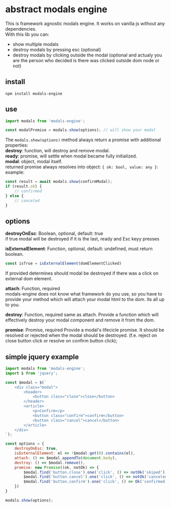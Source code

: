 # abstract modals engine

This is framework agnostic modals engine. It works on vanilla js without any dependencies.  
With this lib you can:
- show multiple modals
- destroy modals by pressing esc (optional)
- destroy modals by clicking outside the modal (optional and actualy you are the person who decided is there was clicked outside dom node or not)



## install
```
npm install modals-engine
```
## use
```js
import modals from 'modals-engine';

const modalPromise = modals.show(options); // will show your modal

```

The `modals.show(options)` method always return a promise with additional properties:  
**destroy**: function, will destroy and remove modal.  
**ready**: promise, will settle when modal became fully initialized.  
**modal**: object, modal itself.  
returned promise always resolves into object: ``` { ok: bool, value: any } ```:
example:
```js
const result = await modals.show(confirmModal);
if (result.ok) {
	// confirmed
} else {
	// canceled
}
```



## options
**destroyOnEsc**: Boolean, optional, default: true  
if true modal will be destroyed if it is the last, ready and Esc keyy presses  

**isExternalElement**: Function, optional, default: undefined, must return boolean.  
```js
const isTrue = isExternalElement(domElementClicked)
```
If provided determines should modal be destroyed if there was a click on external dom element.

**attach**: Function, required  
modals-engine does not know what framework do you use, so you have to provide your method which will attach your modal html to the dom. Its all up to you.

**destroy**: Function, required
same as attach. Provide a function which will effectively destroy your modal component and remove it from the dom.

**promise**: Promise, required
Provide a modal's lifecicle promise. It should be resolved or rejected when the modal should be destroyed. (f.e. reject on close button click or resolve on confirm button click);


## simple jquery example
```js
import modals from 'modals-engine';
import $ from 'jquery';

const $modal = $(`
	<div class="modal">
		<header>
			<button class="close">close</button>
		</header>
		<article>
			<p>Confirm</p>
			<button class="confirm">confirm</button>
			<button class="cancel">cancel</button>
		</article>
	</div>
`);

const options = {
	destroyOnEsc: true,
	isExternalElement: el => !$modal.get(0).contains(el),
	attach: () => $modal.appendTo(document.body),
	destroy: () => $modal.remove(),
	promise: new Promise((ok, notOk) => {
		$modal.find('button.close').one('click', () => notOk('skiped'));
		$modal.find('button.cancel').one('click', () => notOk('canceled'));
		$modal.find('button.confirm').one('click', () => Ok('confirmed'));
	})
}

modals.show(options);


```